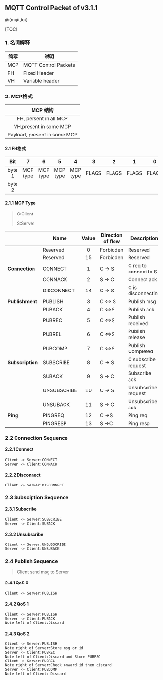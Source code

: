 

## MQTT Control Packet of v3.1.1

@(mqtt,iot)

[TOC]

### 1. 名词解释

| 简写 | 说明                 |
| ---- | -------------------- |
| MCP  | MQTT Control Packets |
| FH   | Fixed Header         |
| VH   | Variable header      |



### 2. MCP格式

|  MCP 结构 |
| :----: |
| FH, persent in all MCP|
| VH,present in some MCP|
|Payload, present in some MCP|

#### 2.1 FH格式

|  Bit   |    7     |    6     |    5     |    4     |   3   |   2   |   1   |   0   |
| :----: | :------: | :------: | :------: | :------: | :---: | :---: | :---: | :---: |
| byte 1 | MCP type | MCP type | MCP type | MCP type | FLAGS | FLAGS | FLAGS | FLAGS |
| byte 2 |          |          |          |          |       |       |       |       |

#### 2.1.1 MCP Type

> C:Client
>
> S:Server

|                  | Name        | Value | Direction of flow | Description              |
| ---------------- | ----------- | :---: | ----------------- | ------------------------ |
|                  | Reserved    |   0   | Forbidden         | Reserved                 |
|                  | Reserved    |  15   | Forbidden         | Reserved                 |
| **Connection**   | CONNECT     |   1   | C -> S            | C req to connect to S    |
|                  | CONNACK     |   2   | S -> C            | Connect ack              |
|                  | DISCONNECT  |  14   | C -> S            | C is disconnecting       |
| **Publishment**  | PUBLISH     |   3   | C <=> S           | Publish msg              |
|                  | PUBACK      |   4   | C <=>S            | Publish ack      |
|                  | PUBREC      |   5   | C <=>S            | Publish received |
|                  | PUBREL      |   6   | C <=>S            | Publish release  |
|                  | PUBCOMP     |   7   | C <=>S            | Publish Completed        |
| **Subscription** | SUBSCRIBE   |   8   | C -> S            | C subscribe request      |
|                  | SUBACK      |   9   | S -> C            | Subscribe ack            |
|                  | UNSUBSCRIBE |  10   | C -> S            | Unsubscribe request      |
|                  | UNSUBACK    |  11   | S -> C            | Unsubscribe ack          |
| **Ping**         | PINGREQ     |  12   | C ->S             | Ping req                 |
|                  | PINGRESP    |  13   | S ->C             | Ping resp                |

### 2.2 Connection Sequence

#### 2.2.1 Connect

```sequence
Client -> Server:CONNECT
Server -> Client:CONNACK
```
#### 2.2.2 Disconnect

```sequence
Client -> Server:DISCONNECT
```
### 2.3 Subsciption Sequence

#### 2.3.1 Subscribe

```sequence
Client -> Server:SUBSCRIBE
Server -> Client:SUBACK
```
#### 2.3.2 Unsubscribe

```sequence
Client -> Server:UNSUBSCRIBE
Server -> Client:UNSUBACK
```
### 2.4 Publish Sequence

> Client send msg to Server

#### 2.4.1 QoS 0

```sequence
Client -> Server:PUBLISH
```
#### 2.4.2 QoS 1

```sequence
Client -> Server:PUBLISH
Server -> Client:PUBACK
Note left of Client:Discard
```
#### 2.4.3 QoS 2

```sequence
Client -> Server:PUBLISH
Note right of Server:Store msg or id
Server -> Client:PUBREC
Note left of Client:Discard and Store PUBREC
Client -> Server:PUBREL
Note right of Server:Check onward id then discard
Server -> Client:PUBCOMP
Note left of Client: Discard
```







